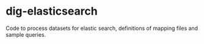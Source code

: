 dig-elasticsearch
=================

Code to process datasets for elastic search, definitions of mapping files and sample queries.
